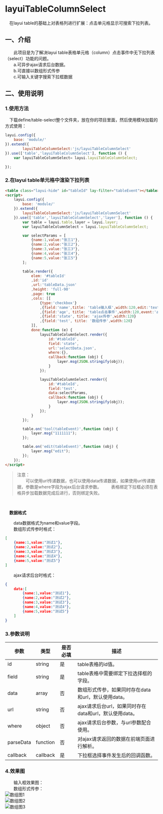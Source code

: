 # layuiTableColumnSelect
&emsp;在layui table的基础上对表格列进行扩展：点击单元格显示可搜索下拉列表。

## 一、介绍
&emsp;&emsp;此项目是为了解决layui table表格单元格（column）点击事件中无下拉列表（select）功能的问题。
<br/>
&emsp;&emsp;a.可异步ajax请求后台数据。
<br/>
&emsp;&emsp;b.可直接以数组形式传参
<br/>
&emsp;&emsp;c.可输入关键字搜索下拉框数据

## 二、使用说明

### 1.使用方法
&emsp;下载define/table-select整个文件夹，放在你的项目里面，然后使用模块加载的方式使用：
```javascript
layui.config({
    base: 'module/'
}).extend({
        layuiTableColumnSelect:'js/layuiTableColumnSelect'
}).use(['table','layuiTableColumnSelect'], function () {
    var layuiTableColumnSelect= layui.layuiTableColumnSelect;
    
});
```

### 2.在layui table单元格中渲染下拉列表

```html
<table class="layui-hide" id="tableId" lay-filter="tableEvent"></table>
<script>
    layui.config({
        base: 'module/'
    }).extend({
        layuiTableColumnSelect:'js/layuiTableColumnSelect'
    }).use(['table','layuiTableColumnSelect','layer'], function () {
        var table = layui.table,layer = layui.layer;
        var layuiTableColumnSelect = layui.layuiTableColumnSelect;

        var selectParams = [
            {name:1,value:"张三1"},
            {name:2,value:"张三2"},
            {name:3,value:"张三3"},
            {name:4,value:"张三4"},
            {name:5,value:"张三5"}
        ];

        table.render({
            elem: '#tableId'
            ,id:'id'
            ,url:'tableData.json'
            ,height: 'full-90'
            ,page: true
            ,cols: [[
                {type:'checkbox'}
                ,{field:'name',title: 'table输入框',width:120,edit:'text'}
                ,{field:'age', title: 'table点击事件',width:120,event:'age'}
                ,{field:'state', title: 'ajax传参',width:120}
                ,{field:'test', title: '数组传参',width:120}
            ]],
            done:function (e) {
                layuiTableColumnSelect.render({
                    id:'#tableId',
                    field:'state',
                    url:'selectData.json',
                    where:{},
                    callback:function (obj) {
                        layer.msg(JSON.stringify(obj));
                    }
                });

                layuiTableColumnSelect.render({
                    id:'#tableId',
                    field:'test',
                    data:selectParams,
                    callback:function (obj) {
                        layer.msg(JSON.stringify(obj));
                    }
                });
            }
        });

        table.on('tool(tableEvent)',function (obj) {
            layer.msg("1111111");
        });

        table.on('edit(tableEvent)',function (obj) {
            layer.msg("edit");
        });
    });
</script>
```

> 注意：<br>
> &emsp;&emsp;可以使用url传递数据，也可以使用data传递数据，如果使用url传递数据，参数是where字段为ajax后台请求参数。
> &emsp;&emsp;表格绑定下拉框必须在表格异步加载数据完成后进行，否则绑定失败。

<br/>

&emsp;**数据格式**

&emsp;&emsp;data数据格式为name和value字段。
<br/>
&emsp;&emsp;数组形式传参时格式：
```json
[
    {name:1,value:"测试1"},
    {name:2,value:"测试2"},
    {name:3,value:"测试3"},
    {name:4,value:"测试4"},
    {name:5,value:"测试5"}
]
```

&emsp;&emsp;ajax请求后台时格式：
```json
{
    data:[
        {name:1,value:"测试1"},
        {name:2,value:"测试2"},
        {name:3,value:"测试3"},
        {name:4,value:"测试4"},
        {name:5,value:"测试5"}
    ]
}
```

### 3.参数说明
参数 | 类型 | 是否必填 | 描述 |
--- | --- | --- | ---
id | string | 是 | table表格的id值。
field | string | 是 | table表格中需要绑定下拉选择框的字段。
data | array | 否 | 数组形式传参，如果同时存在data和url，默认使用data。
url | string | 否 | ajax请求后台url，如果同时存在data和url，默认使用data。
where | object | 否 | ajax请求后台参数，与url参数配合使用。
parseData | function | 否 | 对ajax请求返回的数据在前端页面进行解析。
callback | callback | 是 | 下拉框选择事件发生后的回调函数。

### 4.效果图
&emsp;&emsp;输入框效果图：<br/>
&emsp;&emsp;数组形式传参：<br/>
![数组图1](https://images.gitee.com/uploads/images/2019/1201/005920_6bd870bd_1588195.png "2.png")
<br/>
![数组图2](https://images.gitee.com/uploads/images/2019/1201/005950_d701b34f_1588195.png "3.png")
<br/>
![数组图3](https://images.gitee.com/uploads/images/2019/1201/010015_121379ce_1588195.png "4.png")